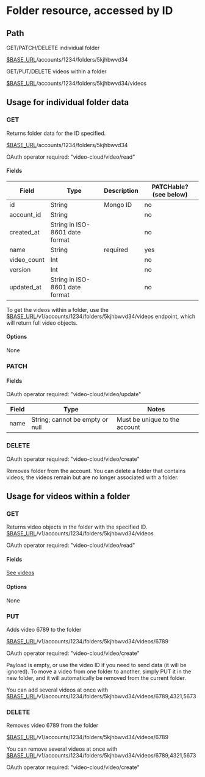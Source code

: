 # Folder resource, accessed by ID

## Path
GET/PATCH/DELETE individual folder

[$BASE_URL](README.md)/accounts/1234/folders/5kjhbwvd34

GET/PUT/DELETE videos within a folder

[$BASE_URL](README.md)/accounts/1234/folders/5kjhbwvd34/videos

## Usage for individual folder data
### GET
Returns folder data for the ID specified.

[$BASE_URL](README.md)/accounts/1234/folders/5kjhbwvd34

OAuth operator required: "video-cloud/video/read"

#### Fields
| Field | Type | Description | PATCHable? (see below) |
| --- | --- | --- | --- |
| id | String | Mongo ID | no |
| account_id | String | | no |
| created_at | String in ISO-8601 date format | | no |
| name | String | required | yes |
| video_count | Int | | no |
| version | Int | | no |
| updated_at | String in ISO-8601 date format | | no |

To get the videos within a folder, use the [$BASE_URL](README.md)/v1/accounts/1234/folders/5kjhbwvd34/videos endpoint, which will return full video objects.

#### Options
None

### PATCH
#### Fields
OAuth operator required: "video-cloud/video/update"

| Field | Type | Notes |
| --- | --- | --- |
| name | String; cannot be empty or null | Must be unique to the account |

### DELETE
OAuth operator required: "video-cloud/video/create"

Removes folder from the account.  You can delete a folder that contains videos; the videos remain but are no longer associated with a folder.

## Usage for videos within a folder
### GET
Returns video objects in the folder with the specified ID.
[$BASE_URL](README.md)/v1/accounts/1234/folders/5kjhbwvd34/videos

OAuth operator required: "video-cloud/video/read"

#### Fields
[See videos](videos.md)

#### Options
None

### PUT
Adds video 6789 to the folder

[$BASE_URL](README.md)/v1/accounts/1234/folders/5kjhbwvd34/videos/6789

OAuth operator required: "video-cloud/video/create"

Payload is empty, or use the video ID if you need to send data (it will be ignored).
To move a video from one folder to another, simply PUT it in the new folder, and it will automatically be removed from the current folder.

You can add several videos at once with
[$BASE_URL](README.md)/v1/accounts/1234/folders/5kjhbwvd34/videos/6789,4321,5673

### DELETE
Removes video 6789 from the folder

[$BASE_URL](README.md)/v1/accounts/1234/folders/5kjhbwvd34/videos/6789

You can remove several videos at once with
[$BASE_URL](README.md)/v1/accounts/1234/folders/5kjhbwvd34/videos/6789,4321,5673

OAuth operator required: "video-cloud/video/create"

